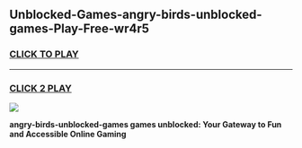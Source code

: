 
## Unblocked-Games-angry-birds-unblocked-games-Play-Free-wr4r5
<h3>
<a href="https://premium76.site?title=angry-birds-unblocked-games&ref=18A">CLICK TO PLAY</a></h3>
<hr>

<h3>
<a href="https://premium76.site?title=angry-birds-unblocked-games&ref=18A">CLICK 2 PLAY</a>
  
</h3>

<a href="https://premium76.site?title=angry-birds-unblocked-games&ref=18A"><img src="https://clearcache.store/games.png"></a>


**angry-birds-unblocked-games games unblocked: Your Gateway to Fun and Accessible Online Gaming**
